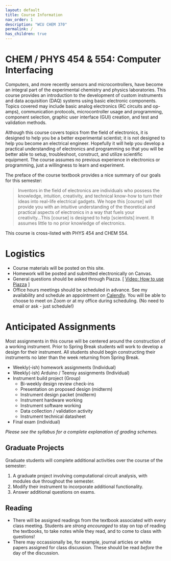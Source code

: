 ```yaml
---
layout: default
title: Course Information
nav_order: 1
description: "WCU CHEM 370"
permalink: /
has_children: true
---
```



# CHEM / PHYS 454 & 554: Computer Interfacing
Computers, and more recently sensors and microcontrollers, have become an integral part of the experimental chemistry and physics laboratories.  This course provides an introduction to the development of custom instruments and data acquisition (DAQ) systems using basic electronic components.  Topics covered may include basic analog electronics (RC circuits and op-amps), communication protocols, microcontroller usage and programming, component selection, graphic user interface (GUI) creation, and test and validation methods. 

Although this course covers topics from the field of electronics, it is designed to help you be a better experimental scientist; it is not designed to help you become an electrical engineer. Hopefully it will help you develop a practical understanding of electronics and programming so that you will be better able to setup, troubleshoot, construct, and utilize scientific equipment.  The course assumes no previous experience in electronics or programming, just a willingness to learn and experiment.


The preface of the course textbook provides a nice summary of our goals for this semester:

> Inventors in the field of electronics are individuals who possess the knowledge, intuition, creativity, and technical know-how to turn their ideas into real-life electrical gadgets.  We hope this [course] will provide you with an intuitive understanding of the theoretical and practical aspects of electronics in a way that fuels your creativity...This [course] is designed to help [scientists] invent.  It assumes little to no prior knowledge of electronics.

This course is cross-listed with PHYS 454 and CHEM 554.

# Logistics

- Course materials will be posted on this site.
- Homework will be posted and submitted electronically on Canvas.    
- General questions should be asked through Piazza.   [ [Video: How to use Piazza](https://wcu.hosted.panopto.com/Panopto/Pages/Viewer.aspx?id=0abad82d-58e0-49c9-aa39-acb8012e0a2e) ]
- Office hours meetings should be scheduled in advance. See my availability and schedule an appointment on [Calendly](https://calendly.com/drfischer/office-hours). You will be able to choose to meet on Zoom or at my office during scheduling.  (No need to email or ask - just schedule!)

# Anticipated Assignments

Most assignments in this course will be centered around the construction of a working instrument.  Prior to Spring Break students will work to develop a design for their instrument.  All students should begin constructing their instruments no later than the week returning from Spring Break.

- Weekly(-ish) homework assignments (Individual)
- Weekly(-ish) Arduino / Teensy assignments (Individual)
- Instrument build project (Group)
	- Bi-weekly design review check-ins
	- Presentation on proposed design (midterm)
	- Instrument design packet (midterm)
	- Instrument hardware working
	- Instrument software working
	- Data collection / validation activity
	- Instrument technical datasheet
- Final exam (individual)

*Please see the syllabus for a complete explanation of grading schemes.*

## Graduate Projects

Graduate students will complete additional activities over the course of the semester:

1. A graduate project involving computational circuit analysis, with modules due throughout the semester.
1. Modify their instrument to incorporate additional functionality.
1. Answer additional questions on exams.

## Reading

- There will be assigned readings from the textbook associated with every class meeting.  Students are *strong encouraged* to stay on top of reading the textbooks, to take notes while they read, and to come to class with questions!
- There may occassionally be, for example, journal articles or white papers assigned for class discussion.  These should be read *before* the day of the discussion.
